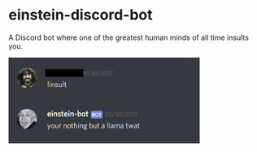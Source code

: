 # einstein-discord-bot

A Discord bot where one of the greatest human minds of all time insults you.

![Example insult.](https://github.com/heymoose/einstein-discord-bot/blob/master/ExampleInsult.PNG)